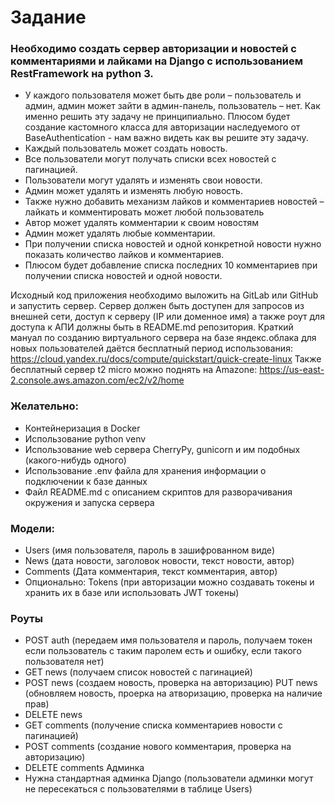# Задание
### Необходимо создать сервер авторизации и новостей с комментариями и лайками на Django с использованием RestFramework на python 3.
 - У каждого пользователя может быть две роли – пользователь и админ, админ может зайти в админ-панель, пользователь – нет. Как именно решить эту задачу не принципиально. Плюсом будет создание кастомного класса для авторизации наследуемого от BaseAuthentication - нам важно видеть как вы решите эту задачу.
 - Каждый пользователь может создать новость.
 - Все пользователи могут получать списки всех новостей с пагинацией.
 - Пользователи могут удалять и изменять свои новости.
 - Админ может удалять и изменять любую новость.
 - Также нужно добавить механизм лайков и комментариев новостей – лайкать и комментировать может любой пользователь
 - Автор может удалять комментарии к своим новостям
 - Админ может удалять любые комментарии.
 - При получении списка новостей и одной конкретной новости нужно показать количество лайков и комментариев.
 - Плюсом будет добавление списка последних 10 комментариев при получении списка новостей и одной новости.

 Исходный код приложения необходимо выложить на GitLab или GitHub и запустить сервер. Сервер должен быть доступен для запросов из внешней сети, доступ к серверу (IP или доменное имя) а также роут для доступа к АПИ должны быть в README.md репозитория.
Краткий мануал по созданию виртуального сервера на базе яндекс.облака для новых пользователей даётся бесплатный период использования: https://cloud.yandex.ru/docs/compute/quickstart/quick-create-linux  Также бесплатный сервер t2 micro можно поднять на Amazone: https://us-east-2.console.aws.amazon.com/ec2/v2/home
### Желательно:
 - Контейнеризация в Docker
 - Использование python venv
 - Использование web сервера CherryPy, gunicorn и им подобных (какого-нибудь одного)
 - Использование .env файла для хранения информации о подключении к базе данных
 - Файл README.md с описанием скриптов для разворачивания окружения и запуска сервера
### Модели:
 - Users (имя пользователя, пароль в зашифрованном виде)
 - News (дата новости, заголовок новости, текст новости, автор)
 - Comments (Дата комментария, текст комментария, автор)
 - Опционально: Tokens (при авторизации можно создавать токены и хранить их в базе или использовать JWT токены)
### Роуты
 - POST auth (передаем имя пользователя и пароль, получаем токен если пользователь с таким паролем есть и ошибку, если такого пользователя нет)
 - GET news (получаем список новостей с пагинацией)
 - POST news (создаем новость, проверка на авторизацию) PUT news (обновляем новость, проерка на атворизацию, проверка на наличие прав)
 - DELETE news
 - GET comments (получение списка комментариев новости с пагинацией)
 - POST comments (создание нового комментария, проверка на авторизацию)
 - DELETE comments   Админка
 - Нужна стандартная админка Django (пользователи админки могут не пересекаться с пользователями в таблице Users)

